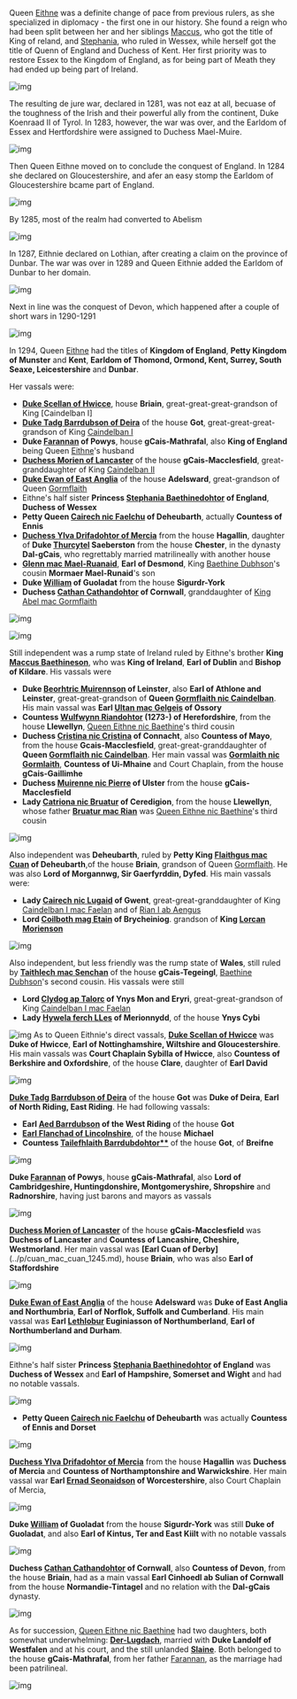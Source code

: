  Queen [Eithne](../p/eithne_nic_baethine_1238.md) was a definite change of pace from previous rulers, as she specialized in diplomacy - the first one in our history. 
 She found a reign who had been split between her and her siblings [Maccus](../p/maccus_baethineson_1273.md), who got the title of King of reland, and [Stephania](../p/stephania_baethinedohtor_1276.md), who ruled in Wessex, while herself got the title of Quenn of England and Duchess of Kent. 
 Her first priority was to restore Essex to the Kingdom of England, as for being part of Meath they had ended up being part of Ireland. 
 
 ![img](17-Queen-Eithne-1294/map1.jpg)

 The resulting de jure war, declared in 1281, was not eaz at all, becuase of the toughness of the Irish and their powerful ally from the continent, Duke Koenraad II of Tyrol. In 1283, however, the war was over, and the Earldom of Essex and Hertfordshire were assigned to Duchess Mael-Muire.
 
 ![img](17-Queen-Eithne-1294/war2.jpg)
 
 Then Queen Eithne moved on to conclude the conquest of England. In 1284 she declared on Gloucestershire, and afer an easy stomp the Earldom of Gloucestershire bcame part of England.
 
 ![img](17-Queen-Eithne-1294/war3.jpg)
  
  By 1285, most of the realm had converted to Abelism 
  
 ![img](17-Queen-Eithne-1294/abel1.jpg)
 
 In 1287, Eithnie declared on Lothian, after creating a claim on the province of Dunbar. The war was over in 1289 and Queen Eithnie added the Earldom of Dunbar to her domain. 
 
 ![img](17-Queen-Eithne-1294/war4.jpg)
 
Next in line was the conquest of Devon, which happened after a couple of short wars in 1290-1291

 ![img](17-Queen-Eithne-1294/war5.jpg)
 
 In 1294,  Queen [Eithne](../p/eithne_nic_baethine_1238.md) had the titles of **Kingdom of England**, **Petty Kingdom of Munster** and **Kent**, **Earldom of Thomond, Ormond, Kent, Surrey, South Seaxe, Leicestershire** and **Dunbar**.
 
 Her vassals were:
 
 - [**Duke Scellan of Hwicce**](../p/scellan_1255.md), house **Briain**, great-great-great-grandson of King [Caindelban I]
 - [**Duke Tadg Barrdubson of Deira**](../p/tadg_barrdubson_1257.md) of the house **Got**, great-great-great-grandson of King [Caindelban I](../p/caindelban_i_mac_faelan_1114.md)
 - **Duke [Farannan](../p/farannan_1239.md) of Powys**, house **gCais-Mathrafal**, also **King of England** being  Queen [Eithne](../p/eithne_nic_baethine_1238.md)'s husband
 - [**Duchess Morien of Lancaster**](../p/morien_1226.md) of the house **gCais-Macclesfield**, great-granddaughter of King [Caindelban II](../p/caindelban_ii_mac_caindelban_1147.md)
 - [**Duke Ewan of East Anglia**](../p/ewan_1232.md) of the house **Adelsward**, great-grandson of Queen [Gormflaith](../p/gormflaith_nic_caindelban_1171.md)
 - Eithne's half sister **Princess [Stephania Baethinedohtor](../p/stephania_baethinedohtor_1276.md) of England**, **Duchess of Wessex**
 - **Petty Queen [Cairech nic Faelchu](../p/cairech_nic_faelchu_1235.md) of Deheubarth**, actually **Countess of Ennis**
 - [**Duchess Ylva Drifadohtor of Mercia**](../p/ylva_drifadohtor_1261.md) from the house **Hagallin**, daughter of **Duke [Thurcytel](../p/thurcytel_saebertson_1228.md) Saeberston** from the house **Chester**, in the dynasty **Dal-gCais**, who regrettably married matrilineally with another house
 - **[Glenn mac Mael-Ruanaid](../p/glenn_mac_mael-ruanaid_1242.md)**, **Earl of Desmond**,  King [Baethine Dubhson](../p/baethine_dubhson_1205.md)'s cousin  **Mormaer Mael-Runaid**'s son 
 - **Duke [William](../p/william_1247.md) of Guoladat** from the house **Sigurdr-York** 
 - **Duchess [Cathan Cathandohtor](../p/cathan_cathandohtor_1247.md) of Cornwall**, granddaughter of [King Abel mac Gormflaith](../p/abel_mac_gormflaith_1190.md)
 
 
 ![img](17-Queen-Eithne-1294/map2.jpg)
 
 ![img](17-Queen-Eithne-1294/map3.jpg)
 
 Still independent was a rump state of Ireland ruled by Eithne's brother **King [Maccus Baethineson](../p/maccus_baethineson_1273.md)**, who was **King of Ireland**, **Earl of Dublin** and **Bishop of Kildare**. His vassals were
 
 - **Duke [Beorhtric Muirennson](../p/beorhtric_muirennson_1265.md) of Leinster**, also **Earl of Athlone and Leinster**, great-great-grandson of **Queen [Gormflaith nic Caindelban](../p/gormflaith_nic_caindelban_1171.md)**. His main vassal was **Earl [Ultan mac Gelgeis](../p/ultan_mac_gelgeis_1249.md) of Ossory**
 - **Countess [Wulfwynn Riandohtor](../p/wulfwynn_riandohtor_1273.md) (1273-) of Herefordshire**, from the house **Llewellyn**, [Queen Eithne nic Baethine](../p/eithne_nic_baethine_1238.md)'s third cousin
 - **Duchess [Cristina nic Cristina](../p/cristina_nic_cristina_1277.md) of Connacht**, also **Countess of Mayo**, from the house **Gcais-Macclesfield**,  great-great-granddaughter of **Queen [Gormflaith nic Caindelban](../p/gormflaith_nic_caindelban_1171.md)**. Her main vassal was **[Gormlaith nic Gormlaith](../p/gormlaith_nic_gormlaith_1231.md)**, **Countess of Ui-Mhaine** and Court Chaplain, from the house **gCais-Gaillimhe**
 - **Duchess [Muirenne nic Pierre](../p/muirenne_nic_pierre_1275.md) of Ulster** from the house **gCais-Macclesfield**
 - **Lady [Catriona nic Bruatur](../p/catriona_nic_bruatur_1261.md) of Ceredigion**, from the house **Llewellyn**, whose father  [**Bruatur mac Rian**](../p/bruatur_mac_rian_1241.md) was [Queen Eithne nic Baethine](../p/eithne_nic_baethine_1238.md)'s third cousin
 
 
 ![img](17-Queen-Eithne-1294/map4.jpg)
 
 Also independent was **Deheubarth**, ruled by  **Petty King [Flaithgus mac Cuan](../p/flaithgus_mac_cuan_1236.md) of Deheubarth**,of the house **Briain**,  grandson of Queen [Gormflaith](../p/gormflaith_nic_caindelban_1171.md). He was also **Lord of Morgannwg, Sir Gaerfyrddin, Dyfed**. His main vassals were:
 
 - **Lady [Cairech nic Lugaid](../p/cairech_nic_lugaid_1250.md) of Gwent**, great-great-granddaughter of King [Caindelban I mac Faelan](../p/caindelban_i_mac_faelan_1114.md)  and of [Rian I ab Aengus](../p/rian_i_ab_aengus_1144.md) 
 - **Lord [Coilboth mag Etain](../p/coilboth_mag_etain_1287.md) of Brycheiniog**. grandson of **King [Lorcan Morienson](../p/lorcan_morienson_1204.md)**
 
 ![img](17-Queen-Eithne-1294/map5.jpg)
  
  Also independent, but less friendly was the rump state of **Wales**, still ruled by **[Taithlech mac Senchan](../p/taithlech_mac_senchan_1243.md)** of the house **gCais-Tegeingl**, [Baethine Dubhson](../p/baethine_dubhson_1205.md)'s second cousin. His vassals were still
  
- **Lord [Clydog ap Talorc](../p/clydog_ap_talorc_1227.md) of Ynys Mon and Eryri**, great-great-grandson of King [Caindelban I mac Faelan](../p/caindelban_i_mac_faelan_1114.md) 
- **Lady [Hywela ferch LLes](../p/hywela_ferch_lles_1242.md) of Merionnydd**, of the house **Ynys Cybi**

 ![img](17-Queen-Eithne-1294/map6.jpg)
   As to Queen Eithnie's direct vassals, [**Duke Scellan of Hwicce**](../p/scellan_1255.md) was **Duke of Hwicce**, **Earl of Nottinghamshire, Wiltshire and Gloucestershire**. His main vassals was **Court Chaplain Sybilla of Hwicce**, also **Countess of Berkshire and Oxfordshire**, of the house **Clare**, daughter of **Earl David** 

  ![img](17-Queen-Eithne-1294/map7.jpg)
  
[**Duke Tadg Barrdubson of Deira**](../p/tadg_barrdubson_1257.md) of the house **Got** was **Duke of Deira**, **Earl of North Riding, East Riding**. He had following vassals:

- **Earl [Aed Barrdubson](../p/aed_barrdubson_1261.md) of the West Riding** of the house **Got**
- [**Earl Flanchad of Lincolnshire**](../p/flanchad_1231.md), of the house **Michael**
- **Countess [Tailefhlaith Barrdubdohtor**](../p/tailefhlaith_barrdubdohtor_1252.md)** of the house **Got**, of **Breifne**

 ![img](17-Queen-Eithne-1294/map8.jpg)
 
**Duke [Farannan](../p/farannan_1239.md) of Powys**, house **gCais-Mathrafal**, also **Lord of Cambridgeshire, Huntingdonshire, Montgomeryshire, Shropshire** and **Radnorshire**, having just barons and mayors as vassals
 
![img](17-Queen-Eithne-1294/map9.jpg)
  
[**Duchess Morien of Lancaster**](../p/morien_1226.md) of the house **gCais-Macclesfield** was **Duchess of Lancaster** and **Countess of Lancashire, Cheshire, Westmorland**. Her main vassal was **[Earl Cuan of Derby]**(../p/cuan_mac_cuan_1245.md), house **Briain**, who was also **Earl of Staffordshire**

![img](17-Queen-Eithne-1294/map10.jpg)

[**Duke Ewan of East Anglia**](../p/ewan_1232.md) of the house **Adelsward** was **Duke of East Anglia and Northumbria**, **Earl of Norflok, Suffolk and Cumberland**. His main vassal was **Earl [Lethlobur](../p/lethlobur_mag_euginia_1241.md) Euginiasson of Northumberland**, **Earl of Northumberland and Durham**.

![img](17-Queen-Eithne-1294/map11.jpg) 

Eithne's half sister **Princess [Stephania Baethinedohtor](../p/stephania_baethinedohtor_1276.md) of England** was **Duchess of Wessex** and **Earl of Hampshire, Somerset and Wight** and had no notable vassals.

![img](17-Queen-Eithne-1294/map12.jpg) 

- **Petty Queen [Cairech nic Faelchu](../p/cairech_nic_faelchu_1235.md) of Deheubarth** was actually **Countess of Ennis and Dorset**

![img](17-Queen-Eithne-1294/map13.jpg) 

[**Duchess Ylva Drifadohtor of Mercia**](../p/ylva_drifadohtor_1261.md) from the house **Hagallin** was **Duchess of Mercia** and **Countess of Northamptonshire and Warwickshire**. Her main vassal war **Earl [Ernad Seonaidson](../p/ernad_seonaidson_1245.md) of Worcestershire**, also Court Chaplain of Mercia,

![img](17-Queen-Eithne-1294/map14.jpg) 

**Duke [William](../p/william_1247.md) of Guoladat** from the house **Sigurdr-York** was still  **Duke of Guoladat**, and also **Earl of Kintus, Ter and East Kiilt** with no notable vassals

![img](17-Queen-Eithne-1294/map15.jpg) 

 **Duchess [Cathan Cathandohtor](../p/cathan_cathandohtor_1247.md)  of Cornwall**, also **Countess of Devon**, from the house **Briain**, had as a main vassal **Earl Cinhoedl ab Sulian of Cornwall** from the house **Normandie-Tintagel** and no relation with the **Dal-gCais** dynasty.


 ![img](17-Queen-Eithne-1294/map16.jpg) 

As for succession, [Queen Eithne nic Baethine](../p/eithne_nic_baethine_1238.md) had two daughters, both somewhat underwhelming: **[Der-Lugdach](../p/der-lugdach_1266.md)**, married with **Duke Landolf of Westfalen** and at his court, and the still unlanded **[Slaine](../p/slaine_eithnedohtor_1268.md)**. Both belonged to the house **gCais-Mathrafal**, from her father [Farannan](../p/farannan_1239.md), as the marriage had been patrilineal.

![img](17-Queen-Eithne-1294/fam1.jpg) 



